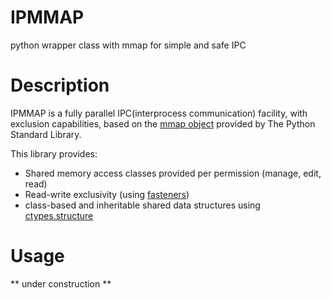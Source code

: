 # IPMMAP
python wrapper class with mmap for simple and safe IPC

# Description
IPMMAP is a fully parallel IPC(interprocess communication) facility, with exclusion capabilities, based on the [mmap object](https://docs.python.org/3/library/mmap.html) provided by The Python Standard Library.

This library provides:
* Shared memory access classes provided per permission (manage, edit, read)
* Read-write exclusivity (using [fasteners](https://github.com/harlowja/fasteners))
* class-based and inheritable shared data structures using [ctypes.structure](https://docs.python.org/ja/3/library/ctypes.html)

# Usage
** under construction **
